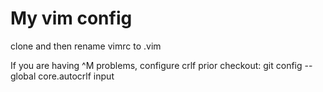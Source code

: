 My vim config
=============

clone and then rename vimrc to .vim

If you are having ^M problems, configure crlf prior checkout:
git config --global core.autocrlf input


